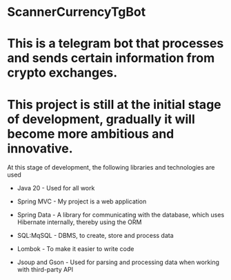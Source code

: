 # ScannerCurrencyTgBot
# This is a telegram bot that processes and sends certain information from crypto exchanges.

# This project is still at the initial stage of development, gradually it will become more ambitious and innovative.

At this stage of development, the following libraries and technologies are used
 - Java 20 - Used for all work
   
 - Spring MVC - My project is a web application
  
 - Spring Data - A library for communicating with the database, which uses Hibernate internally, thereby using the ORM
   
 - SQL:MqSQL - DBMS, to create, store and process data
  
 - Lombok - To make it easier to write code
   
 - Jsoup and Gson - Used for parsing and processing data when working with third-party API
